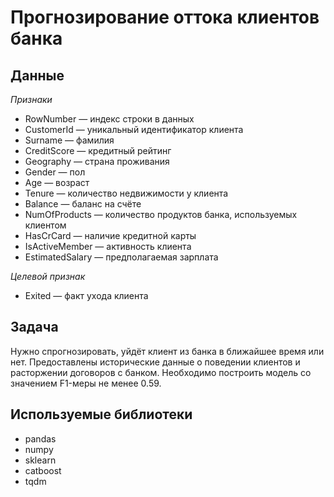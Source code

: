 # Прогнозирование оттока клиентов банка


## Данные

*Признаки*
* RowNumber — индекс строки в данных
* CustomerId — уникальный идентификатор клиента
* Surname — фамилия
* CreditScore — кредитный рейтинг
* Geography — страна проживания
* Gender — пол
* Age — возраст
* Tenure — количество недвижимости у клиента
* Balance — баланс на счёте
* NumOfProducts — количество продуктов банка, используемых клиентом
* HasCrCard — наличие кредитной карты
* IsActiveMember — активность клиента
* EstimatedSalary — предполагаемая зарплата

*Целевой признак*
* Exited — факт ухода клиента

## Задача

Нужно спрогнозировать, уйдёт клиент из банка в ближайшее время или нет. Предоставлены исторические данные о поведении клиентов и расторжении договоров с банком.
Необходимо построить модель со значением F1-меры не менее 0.59.

## Используемые библиотеки
* pandas
* numpy
* sklearn
* catboost
* tqdm